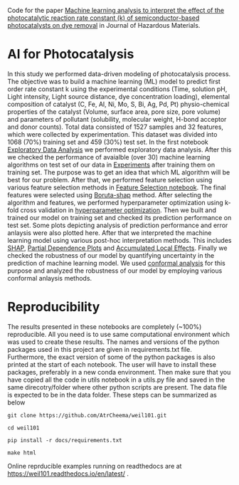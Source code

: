 
Code for the paper [Machine learning analysis to interpret the effect of the photocatalytic reaction rate constant (k) of semiconductor-based photocatalysts on dye removal]( https://doi.org/10.1016/j.jhazmat.2023.132995) in Journal of Hazardous Materials.

# AI for Photocatalysis
In this study we performed data-driven modeling of photocatalysis process. The objective was to build a machine learning (ML) model to predict first order rate constant k using the experimental conditions (Time, solution pH, Light intensity, Light source distance, dye concentration loading), elemental composition of catalyst (C, Fe, Al, Ni, Mo, S, Bi, Ag, Pd, Pt) physio-chemical properties of the catalyst (Volume, surface area, pore size, pore volume) and parameters of pollutant (solubility, molecular weight, H-bond acceptor and donor counts). Total data consisted of 1527 samples and 32 features, which were collected by experimentation. This dataset was divided into 1068 (70%) training set and 459 (30%) test set. In the first notebook [Exploratory Data Analysis](https://weil101.readthedocs.io/en/latest/auto_examples/eda.htmly) we performed exploratory data analysis. After this we checked the performance of avaialble (over 30) machine learning algorithms on test set of our data in [Experiments](https://weil101.readthedocs.io/en/latest/auto_examples/experiments.html) after training them on training set. The purpose was to get an idea that which ML algorithm will be best for our problem. After that, we performed feature selection using various feature selection methods in [Feature Selection notebook](https://weil101.readthedocs.io/en/latest/auto_examples/brouta_feature_selection.html). The final features were selected using [Boruta-shap](https://doi.org/10.18637/jss.v036.i11) method. After selecting the algorithm and features, we performed hyperparameter optimization using k-fold cross validation in [hyperparameter optimization](https://weil101.readthedocs.io/en/latest/auto_examples/hpo.html). Then we built and trained our model on training set and checked its prediction performance on test set. Some plots depicting analysis of prediction performance and error anlaysis were also plotted here. After that we interpreted the machine learning model using various post-hoc interpretation methods. This includes [SHAP](https://arxiv.org/abs/1705.07874), [Partial Dependence Plots](https://hastie.su.domains/ElemStatLearn/) and [Accumulated Local Effects](https://doi.org/10.1111/rssb.12377). Finally we checked the robustness of our model by quantifying uncertainty in the prediction of machine learning model. We used [conformal analysis](https://jmlr.csail.mit.edu/papers/volume9/shafer08a/shafer08a.pdf) for this purpose and analyzed the robustness of our model by employing various conformal anlaysis methods.

# Reproducibility
The results presented in these notebooks are completely (~100%) reproducible. All you need is to use same computational environment which was used to create these results. The names and versions of the python packages used in this project are given in requirements.txt file. Furthermore, the exact version of some of the python packages is also printed at the start of each notebook. The user will have to install these packages, preferably in a new conda environment. Then make sure that you have copied all the code in utils notebook in a utils.py file and saved in the same direcotry/folder where other python scripts are present. The data file is expected to be in the data folder. These steps can be summarized as below

    git clone https://github.com/AtrCheema/weil101.git

    cd weil101

    pip install -r docs/requirements.txt

    make html


Online reprducible examples running on readthedocs are at https://weil101.readthedocs.io/en/latest/ .

